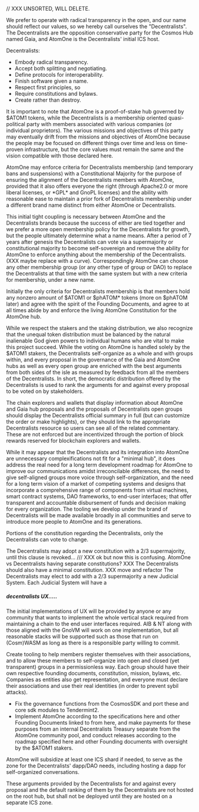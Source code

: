 // XXX UNSORTED, WILL DELETE.


We prefer to operate with radical transparency in the open, and our name should
reflect our values, so we hereby call ourselves the "Decentralists". The
Decentralists are the opposition conservative party for the Cosmos Hub named
Gaia, and AtomOne is the Decentralists' initial ICS host. 

Decentralists:
 * Embody radical transparency.
 * Accept both splitting and negotiating.
 * Define protocols for interoperability.
 * Finish software given a name.
 * Respect first principles, so
 * Require constitutions and bylaws.
 * Create rather than destroy.

It is important to note that AtomOne is a proof-of-stake hub governed by $ATOM1
tokens, while the Decentralists is a membership oriented quasi-political party
with members associated with various companies (or individual proprietors). The
various missions and objectives of this party may eventually drift from the
missions and objectives of AtomOne because the people may be focused on
different things over time and less on time-proven infrastructure, but the core
values must remain the same and the vision compatible with those declared here.

AtomOne may enforce criteria for Decentralists membership (and temporary bans
and suspensions) with a Constitutional Majority for the purpose of ensuring the
alignment of the Decentralists members with AtomOne, provided that it also
offers everyone the right (through Apache2.0 or more liberal licenses, or
\*GPL\* and GnoPL licenses) and the ability with reasonable ease to maintain a
prior fork of Decentralists membership under a different brand name distinct
from either AtomOne or Decentralists. 

This initial tight coupling is necessary between AtomOne and the Decentralists
brands because the success of either are tied together and we prefer a more
open membership policy for the Decentralists for growth, but the people
ultimately determine what a name means. After a period of 7 years after genesis
the Decentralists can vote via a supermajority or constitutional majority to
become self-sovereign and remove the ability for AtomOne to enforce anything
about the membership of the Decentralists. (XXX maybe replace with a curve).
Correspondingly AtomOne can choose any other membership group (or any other
type of group or DAO) to replace the Decentralists at that time with the same
system but with a new criteria for membership, under a new name.

Initially the only criteria for Decentralists membership is that members hold
any nonzero amount of $ATOM1 or $phATOM\* tokens (more on $phATOM later) and
agree with the spirit of the Founding Documents, and agree to at all times
abide by and enforce the living AtomOne Constitution for the AtomOne hub.

While we respect the stakers and the staking distribution, we also recognize
that the unequal token distribution must be balanced by the natural inalienable
God given powers to individual humans who are vital to make this project
succeed. While the voting on AtomOne is handled solely by the $ATOM1 stakers,
the Decentralists self-organize as a whole and with groups within, and every
proposal in the governance of the Gaia and AtomOne hubs as well as every open
group are enriched with the best arguments from both sides of the isle as
measured by feedback from all the members of the Decentralists. In short, the
democratic distribution offered by the Decentralists is used to rank the
arguments for and against every proposal to be voted on by stakeholders.

The chain explorers and wallets that display information about AtomOne and Gaia
hub proposals and the proposals of Decentralists open groups should display the
Decentralists official summary in full (but can customize the order or make
highlights), or they should link to the appropriate Decentralists resource so
users can see all of the related commentary. These are not enforced but are
incentivized through the portion of block rewards reserved for blockchain
explorers and wallets. 

While it may appear that the Decentralists and its integration into AtomOne are
unnecessary complexifications not fit for a "minimal hub", it does address the
real need for a long term development roadmap for AtomOne to improve our
communications amidst irreconcilable differences, the need to give
self-aligned groups more voice through self-organization, and the need for a
long term vision of a market of competing systems and designs that incorporate
a comprehensive range of components from virtual machines, smart contract
systems, DAO frameworks, to end-user interfaces; that offer transparent and
accountable disbursement of funds and decision making for every organization.
The tooling we develop under the brand of Decentralists will be made available
broadly in all communities and serve to introduce more people to AtomOne and
its generations.

Portions of the constitution regarding the Decentralists, only the
Decentralists can vote to change. 

The Decentralists may adopt a new constitution with a 2/3 supermajority, until this clause is revoked... /// XXX ok but now this is confusing. AtomOne vs Decentralists having separate constitutions? 
XXX The Decentralists should also have a minimal constitution.
XXX move and refactor
The Decentralists may elect to add with a 2/3 supermajority a new Judicial System. Each Judicial System will have a 

##### decentralists UX.....
The initial implementations of UX will be provided by anyone or any community
that wants to implement the whole vertical stack required from maintaining a
chain to the end user interfaces required. AIB & NT along with those aligned
with the GnoVM will work on one implementation, but all reasonable stacks
will be supported such as those that run on (Cosm)WASM as long as there is a
responsible party willing to commit.

Create tooling to help members register themselves with their associations,
and to allow these members to self-organize into open and closed (yet
transparent) groups in a permissionless way. Each group should have their
own respective founding documents, constitution, mission, bylaws, etc.
Companies as entities also get representation, and everyone must declare
their associations and use their real identities (in order to prevent sybil
attacks).

 * Fix the governance functions from the CosmosSDK and port these and core sdk
   modules to Tendermint2.
 * Implement AtomOne according to the specifications here and other Founding
   Documents linked to from here, and make payments for these purposes from an
   internal Decentralists Treasury separate from the AtomOne community pool,
   and conduct releases according to the roadmap specified here and other
   Founding documents with oversight by the $ATOM1 stakers.

AtomOne will subsidize at least one ICS shard if needed, to serve as the zone
for the Decentralists' dapp/DAO needs, including hosting a dapp for
self-organized conversations.

These arguments provided by the Decentralists for and against every proposal
and the default ranking of them by the Decentralists are not hosted on the root
hub, but shall not be deployed until they are hosted on a separate ICS zone. 
